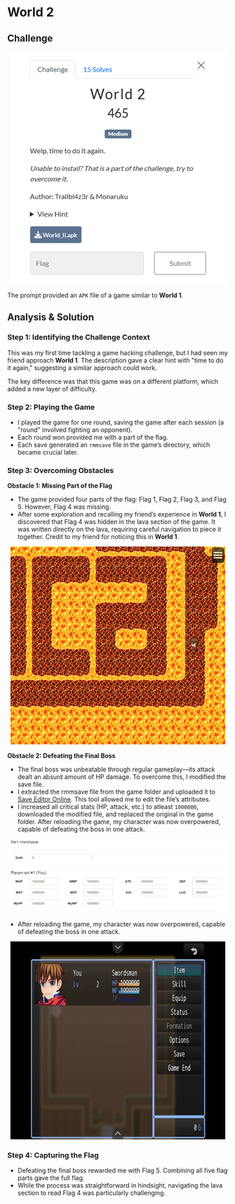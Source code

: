 # World 2

## Challenge

<p align= "center">
  <img src="https://github.com/batricha/CTF-Writeups/blob/main/WGMY2024/Game/World%202/world1.png" alt="Challenge Image">
</p>


The prompt provided an `APK` file of a game similar to **World 1**.

## Analysis & Solution

### Step 1: Identifying the Challenge Context
This was my first time tackling a game hacking challenge, but I had seen my friend approach **World 1**. The description gave a clear hint with "time to do it again," suggesting a similar approach could work.

The key difference was that this game was on a different platform, which added a new layer of difficulty.

### Step 2: Playing the Game
- I played the game for one round, saving the game after each session (a "round" involved fighting an opponent).
- Each round won provided me with a part of the flag.
- Each save generated an `rmmsave` file in the game’s directory, which became crucial later.

### Step 3: Overcoming Obstacles
**Obstacle 1: Missing Part of the Flag**
- The game provided four parts of the flag: Flag 1, Flag 2, Flag 3, and Flag 5. However, Flag 4 was missing.
- After some exploration and recalling my friend’s experience in **World 1**, I discovered that Flag 4 was hidden in the lava section of the game. It was written directly on the lava, requiring careful navigation to piece it together. Credit to my friend for noticing this in **World 1**. 

<p align= "center">
  <img src = "https://github.com/batricha/CTF-Writeups/blob/main/WGMY2024/Game/World%202/world2.png" alt="Challenge Image" width="490" height="450">
</p>

**Obstacle 2: Defeating the Final Boss**
- The final boss was unbeatable through regular gameplay—its attack dealt an absurd amount of HP damage. To overcome this, I modified the save file.
- I extracted the rmmsave file from the game folder and uploaded it to [Save Editor Online](https://www.saveeditonline.com/). This tool allowed me to edit the file’s attributes.
- I increased all critical stats (HP, attack, etc.) to atleast `1000000`, downloaded the modified file, and replaced the original in the game folder. After reloading the game, my character was now overpowered, capable of defeating the boss in one attack. 

<p align= "center">
  <img src = "https://github.com/batricha/CTF-Writeups/blob/main/WGMY2024/Game/World%202/world4.png" alt="Challenge Image">
</p>

- After reloading the game, my character was now overpowered, capable of defeating the boss in one attack. 
<p align= "center">
  <img src = "https://github.com/batricha/CTF-Writeups/blob/main/WGMY2024/Game/World%202/world5.jpeg" alt="Challenge Image" width="490" height="450">
</p>

### Step 4: Capturing the Flag
- Defeating the final boss rewarded me with Flag 5. Combining all five flag parts gave the full flag.
- While the process was straightforward in hindsight, navigating the lava section to read Flag 4 was particularly challenging.




